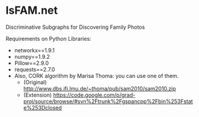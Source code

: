 # IsFAM.net
Discriminative Subgraphs for Discovering Family Photos

Requirements on Python Libraries:
* networkx==1.9.1
* numpy==1.9.2
* Pillow==2.9.0
* requests==2.7.0
* Also, CORK algorithm by Marisa Thoma: you can use one of them. 
  - (Original) http://www.dbs.ifi.lmu.de/~thoma/pub/sam2010/sam2010.zip
  - (Extension) https://code.google.com/p/grad-proj/source/browse/#svn%2Ftrunk%2Fgspancpp%2Fbin%253Fstate%253Dclosed


